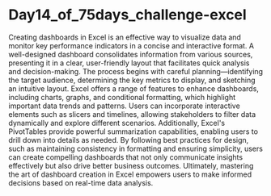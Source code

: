 # Day14_of_75days_challenge-excel
Creating dashboards in Excel is an effective way to visualize data and monitor key performance indicators in a concise and interactive format. A well-designed dashboard consolidates information from various sources, presenting it in a clear, user-friendly layout that facilitates quick analysis and decision-making. The process begins with careful planning—identifying the target audience, determining the key metrics to display, and sketching an intuitive layout. Excel offers a range of features to enhance dashboards, including charts, graphs, and conditional formatting, which highlight important data trends and patterns. Users can incorporate interactive elements such as slicers and timelines, allowing stakeholders to filter data dynamically and explore different scenarios. Additionally, Excel's PivotTables provide powerful summarization capabilities, enabling users to drill down into details as needed. By following best practices for design, such as maintaining consistency in formatting and ensuring simplicity, users can create compelling dashboards that not only communicate insights effectively but also drive better business outcomes. Ultimately, mastering the art of dashboard creation in Excel empowers users to make informed decisions based on real-time data analysis.
